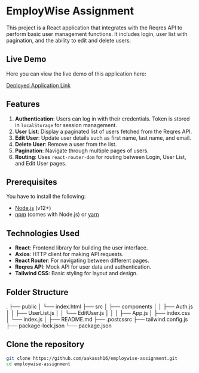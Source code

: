 # EmployWise Assignment

This project is a React application that integrates with the Reqres API to perform basic user management functions. It includes login, user list with pagination, and the ability to edit and delete users.

## Live Demo
Here you can view the live demo of this application here:

[Deployed Application Link](https://aakassh16.github.io/EmployWise/)

## Features

1. **Authentication**: Users can log in with their credentials. Token is stored in `localStorage` for session management.
2. **User List**: Display a paginated list of users fetched from the Reqres API.
3. **Edit User**: Update user details such as first name, last name, and email.
4. **Delete User**: Remove a user from the list.
5. **Pagination**: Navigate through multiple pages of users.
6. **Routing**: Uses `react-router-dom` for routing between Login, User List, and Edit User pages.

## Prerequisites

You have to install the following:
- [Node.js](https://nodejs.org/en/) (v12+)
- [npm](https://www.npmjs.com/) (comes with Node.js) or [yarn](https://yarnpkg.com/)

## Technologies Used

- **React**: Frontend library for building the user interface.
- **Axios**: HTTP client for making API requests.
- **React Router**: For navigating between different pages.
- **Reqres API**: Mock API for user data and authentication.
- **Tailwind CSS**: Basic styling for layout and design.

## Folder Structure
.
├── public
│   └── index.html
├── src
│   ├── components
│   │   ├── Auth.js
│   │   ├── UserList.js
│   │   └── EditUser.js
│   │
│   ├── App.js
│   ├── index.css
│   └── index.js
│
├── README.md
├── .postcssrc
├── tailwind.config.js
├── package-lock.json
└── package.json

## Clone the repository

```bash
git clone https://github.com/aakassh16/employwise-assignment.git
cd employwise-assignment

